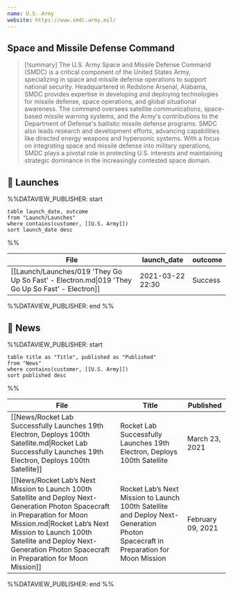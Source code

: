 ```yaml
---
name: U.S. Army
website: https://www.smdc.army.mil/
---
```

## Space and Missile Defense Command
>[!summary]
>The U.S. Army Space and Missile Defense Command (SMDC) is a critical component of the United States Army, specializing in space and missile defense operations to support national security. Headquartered in Redstone Arsenal, Alabama, SMDC provides expertise in developing and deploying technologies for missile defense, space operations, and global situational awareness. The command oversees satellite communications, space-based missile warning systems, and the Army's contributions to the Department of Defense's ballistic missile defense programs. SMDC also leads research and development efforts, advancing capabilities like directed energy weapons and hypersonic systems. With a focus on integrating space and missile defense into military operations, SMDC plays a pivotal role in protecting U.S. interests and maintaining strategic dominance in the increasingly contested space domain.

## 🚀 Launches
%%DATAVIEW_PUBLISHER: start
```
table launch_date, outcome
from "Launch/Launches"
where contains(customer, [[U.S. Army]])
sort launch_date desc
```
%%

| File                                                                                            | launch_date      | outcome |
| ----------------------------------------------------------------------------------------------- | ---------------- | ------- |
| [[Launch/Launches/019 'They Go Up So Fast' - Electron.md\|019 'They Go Up So Fast' - Electron]] | 2021-03-22 22:30 | Success |

%%DATAVIEW_PUBLISHER: end %%

## 📰 News
%%DATAVIEW_PUBLISHER: start
```
table title as "Title", published as "Published"
from "News"
where contains(customer, [[U.S. Army]])
sort published desc
```
%%

| File                                                                                                                                                                                                                                                                           | Title                                                                                                                             | Published         |
| ------------------------------------------------------------------------------------------------------------------------------------------------------------------------------------------------------------------------------------------------------------------------------ | --------------------------------------------------------------------------------------------------------------------------------- | ----------------- |
| [[News/Rocket Lab Successfully Launches 19th Electron, Deploys 100th Satellite.md\|Rocket Lab Successfully Launches 19th Electron, Deploys 100th Satellite]]                                                                                                                   | Rocket Lab Successfully Launches 19th Electron, Deploys 100th Satellite                                                           | March 23, 2021    |
| [[News/Rocket Lab’s Next Mission to Launch 100th Satellite and Deploy Next-Generation Photon Spacecraft in Preparation for Moon Mission.md\|Rocket Lab’s Next Mission to Launch 100th Satellite and Deploy Next-Generation Photon Spacecraft in Preparation for Moon Mission]] | Rocket Lab’s Next Mission to Launch 100th Satellite and Deploy Next-Generation Photon Spacecraft in Preparation for Moon Mission  | February 09, 2021 |

%%DATAVIEW_PUBLISHER: end %%